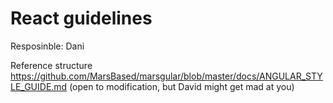 # React guidelines

Resposinble: Dani

Reference structure https://github.com/MarsBased/marsgular/blob/master/docs/ANGULAR_STYLE_GUIDE.md (open to modification, but David might get mad at you)
